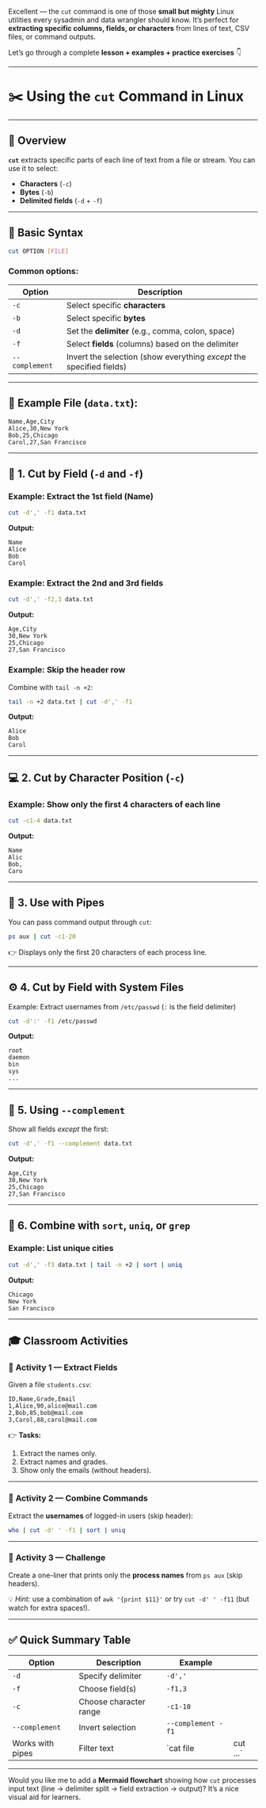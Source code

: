 Excellent — the `cut` command is one of those **small but mighty** Linux utilities every sysadmin and data wrangler should know. It’s perfect for **extracting specific columns, fields, or characters** from lines of text, CSV files, or command outputs.

Let’s go through a complete **lesson + examples + practice exercises** 👇

---

# ✂️ **Using the `cut` Command in Linux**

---

## 🧩 **Overview**

**`cut`** extracts specific parts of each line of text from a file or stream.
You can use it to select:

* **Characters** (`-c`)
* **Bytes** (`-b`)
* **Delimited fields** (`-d` + `-f`)

---

## 🧠 **Basic Syntax**

```bash
cut OPTION [FILE]
```

### Common options:

| Option         | Description                                                          |
| -------------- | -------------------------------------------------------------------- |
| `-c`           | Select specific **characters**                                       |
| `-b`           | Select specific **bytes**                                            |
| `-d`           | Set the **delimiter** (e.g., comma, colon, space)                    |
| `-f`           | Select **fields** (columns) based on the delimiter                   |
| `--complement` | Invert the selection (show everything *except* the specified fields) |

---

## 📁 **Example File (`data.txt`):**

```
Name,Age,City
Alice,30,New York
Bob,25,Chicago
Carol,27,San Francisco
```

---

## 🧮 **1. Cut by Field (`-d` and `-f`)**

### Example: Extract the 1st field (Name)

```bash
cut -d',' -f1 data.txt
```

**Output:**

```
Name
Alice
Bob
Carol
```

### Example: Extract the 2nd and 3rd fields

```bash
cut -d',' -f2,3 data.txt
```

**Output:**

```
Age,City
30,New York
25,Chicago
27,San Francisco
```

### Example: Skip the header row

Combine with `tail -n +2`:

```bash
tail -n +2 data.txt | cut -d',' -f1
```

**Output:**

```
Alice
Bob
Carol
```

---

## 💻 **2. Cut by Character Position (`-c`)**

### Example: Show only the first 4 characters of each line

```bash
cut -c1-4 data.txt
```

**Output:**

```
Name
Alic
Bob,
Caro
```

---

## 🧰 **3. Use with Pipes**

You can pass command output through `cut`:

```bash
ps aux | cut -c1-20
```

👉 Displays only the first 20 characters of each process line.

---

## ⚙️ **4. Cut by Field with System Files**

Example: Extract usernames from `/etc/passwd`
(`:` is the field delimiter)

```bash
cut -d':' -f1 /etc/passwd
```

**Output:**

```
root
daemon
bin
sys
...
```

---

## 🎯 **5. Using `--complement`**

Show all fields *except* the first:

```bash
cut -d',' -f1 --complement data.txt
```

**Output:**

```
Age,City
30,New York
25,Chicago
27,San Francisco
```

---

## 🔬 **6. Combine with `sort`, `uniq`, or `grep`**

### Example: List unique cities

```bash
cut -d',' -f3 data.txt | tail -n +2 | sort | uniq
```

**Output:**

```
Chicago
New York
San Francisco
```

---

## 🎓 **Classroom Activities**

### 🧩 **Activity 1 — Extract Fields**

Given a file `students.csv`:

```
ID,Name,Grade,Email
1,Alice,90,alice@mail.com
2,Bob,85,bob@mail.com
3,Carol,88,carol@mail.com
```

👉 **Tasks:**

1. Extract the names only.
2. Extract names and grades.
3. Show only the emails (without headers).

---

### 🧩 **Activity 2 — Combine Commands**

Extract the **usernames** of logged-in users (skip header):

```bash
who | cut -d' ' -f1 | sort | uniq
```

---

### 🧩 **Activity 3 — Challenge**

Create a one-liner that prints only the **process names** from `ps aux` (skip headers).

💡 *Hint:* use a combination of `awk '{print $11}'` or try `cut -d' ' -f11` (but watch for extra spaces!).

---

## ✅ **Quick Summary Table**

| Option           | Description            | Example            |          |
| ---------------- | ---------------------- | ------------------ | -------- |
| `-d`             | Specify delimiter      | `-d','`            |          |
| `-f`             | Choose field(s)        | `-f1,3`            |          |
| `-c`             | Choose character range | `-c1-10`           |          |
| `--complement`   | Invert selection       | `--complement -f1` |          |
| Works with pipes | Filter text            | `cat file          | cut ...` |

---

Would you like me to add a **Mermaid flowchart** showing how `cut` processes input text (line → delimiter split → field extraction → output)? It’s a nice visual aid for learners.
